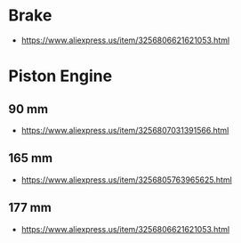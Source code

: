 # Brake
- https://www.aliexpress.us/item/3256806621621053.html

# Piston Engine

## 90 mm
- https://www.aliexpress.us/item/3256807031391566.html

## 165 mm
- https://www.aliexpress.us/item/3256805763965625.html

## 177 mm
- https://www.aliexpress.us/item/3256806621621053.html
